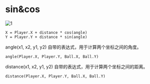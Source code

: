 # sin&cos


![1](https://user-images.githubusercontent.com/45864744/147273429-74ae38dc-3722-405e-8189-20e4ff6bce6f.png)


```
X = Player.X + distance * cos(angle)
Y = Player.Y + distance * sin(angle)
```

angle(x1, x2, y1, y2) 自带的表达式，用于计算两个坐标之间的角度。

```
angle(Player.X, Player.Y, Ball.X, Ball.Y)
```

distance(x1, x2, y1, y2) 自带的表达式，用于计算两个坐标之间的距离。

```
distance(Player.X, Player.Y, Ball.X, Ball.Y)
```
